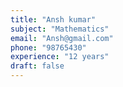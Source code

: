 ```yaml
---
title: "Ansh kumar"
subject: "Mathematics"
email: "Ansh@gmail.com"
phone: "98765430"
experience: "12 years"
draft: false
---
```



